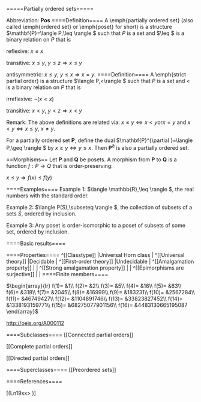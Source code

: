 =====Partially ordered sets=====

Abbreviation: **Pos**
====Definition====
A \emph{partially ordered set} (also called \emph{ordered set} or \emph{poset} for short) is a structure $\mathbf{P}=\langle P,\leq \rangle $
such that $P$ is a set and $\leq $ is a binary relation on $P$ that is


reflexive:  $x\leq x$


transitive:  $x\leq y$, $y\leq z\Longrightarrow x\leq y$


antisymmetric:  $x\leq y$, $y\leq x\Longrightarrow x=y$.
====Definition====
A \emph{strict partial order} is a structure $\langle P,<\rangle $
such that $P$ is a set and $<$ is a binary relation on $P$ that is


irreflexive:  $\neg(x<x)$


transitive:  $x<y$, $y<z\Longrightarrow x<y$


Remark: 
The above definitions are related via: $x\leq y\Longleftrightarrow x<y \mbox{or} x=y$ and 
$x<y\Longleftrightarrow x\leq y$, $x\neq y$.

For a partially ordered set $\mathbf{P}$, define the dual $\mathbf{P}^{\partial }=\langle P,\geq \rangle $ by $x\geq
y\Longleftrightarrow y\leq x$. Then $\mathbf{P}^{\partial }$ is also a
partially ordered set.


==Morphisms==
Let $\mathbf{P}$ and $\mathbf{Q}$ be posets. A morphism from $\mathbf{P}$ to 
$\mathbf{Q}$ is a function $f:P\to Q$ that is order-preserving: 

$x\leq y\Longrightarrow f(x)\leq f(y)$

====Examples====
Example 1: $\langle \mathbb{R},\leq \rangle $, the real numbers with the standard order.

Example 2: $\langle P(S),\subseteq \rangle $, the collection of subsets of a
sets $S$, ordered by inclusion.

Example 3: Any poset is order-isomorphic to a poset of subsets of some set, ordered by
inclusion.



====Basic results====

====Properties====
^[[Classtype]]  |Universal Horn class |
^[[Universal theory]]  |Decidable |
^[[First-order theory]]  |Undecidable |
^[[Amalgamation property]]  | |
^[[Strong amalgamation property]]  | |
^[[Epimorphisms are surjective]]  | |
====Finite members====

$\begin{array}{lr}
f(1)= &1\\
f(2)= &2\\
f(3)= &5\\
f(4)= &16\\
f(5)= &63\\
f(6)= &318\\
f(7)= &2045\\
f(8)= &16999\\
f(9)= &183231\\
f(10)= &2567284\\
f(11)= &46749427\\
f(12)= &1104891746\\
f(13)= &33823827452\\
f(14)= &1338193159771\\
f(15)= &68275077901156\\
f(16)= &4483130665195087
\end{array}$

http://oeis.org/A000112

====Subclasses====
[[Connected partial orders]] 

[[Complete partial orders]] 

[[Directed partial orders]] 

====Superclasses====
[[Preordered sets]] 


====References====

[(Ln19xx>
)]
